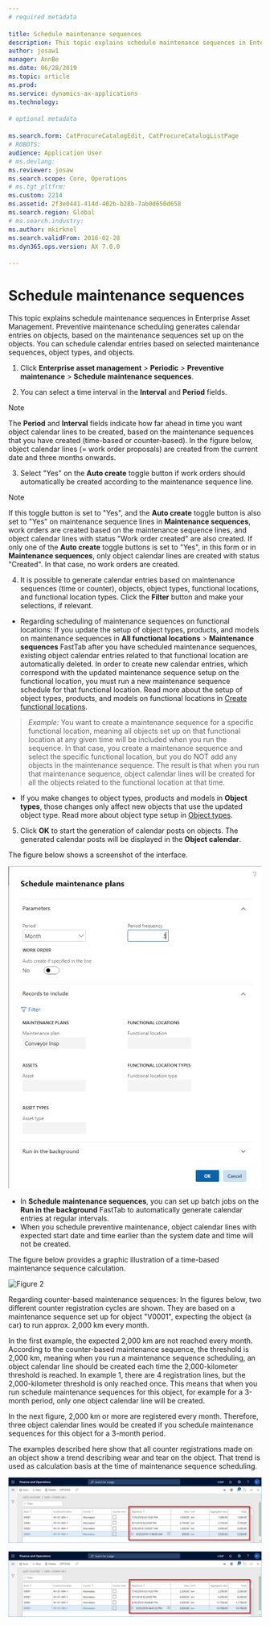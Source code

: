 ```yaml
---
# required metadata

title: Schedule maintenance sequences
description: This topic explains schedule maintenance sequences in Enterprise Asset Management.
author: josaw1
manager: AnnBe
ms.date: 06/28/2019
ms.topic: article
ms.prod: 
ms.service: dynamics-ax-applications
ms.technology: 

# optional metadata

ms.search.form: CatProcureCatalogEdit, CatProcureCatalogListPage
# ROBOTS: 
audience: Application User
# ms.devlang: 
ms.reviewer: josaw
ms.search.scope: Core, Operations
# ms.tgt_pltfrm: 
ms.custom: 2214
ms.assetid: 2f3e0441-414d-402b-b28b-7ab0d650d658
ms.search.region: Global
# ms.search.industry: 
ms.author: mkirknel
ms.search.validFrom: 2016-02-28
ms.dyn365.ops.version: AX 7.0.0

---
```


# Schedule maintenance sequences

This topic explains schedule maintenance sequences in Enterprise Asset Management. Preventive maintenance scheduling generates calendar entries on objects, based on the maintenance sequences set up on the objects. You can schedule calendar entries based on selected maintenance sequences, object types, and objects.

1. Click **Enterprise asset management** > **Periodic** > **Preventive maintenance** > **Schedule maintenance sequences**.

2. You can select a time interval in the **Interval** and **Period** fields.

>[!NOTE]
>The **Period** and **Interval** fields indicate how far ahead in time you want object calendar lines to be created, based on the maintenance sequences that you have created (time-based or counter-based). In the figure below, object calendar lines (= work order proposals) are created from the current date and three months onwards.

3. Select "Yes" on the **Auto create** toggle button if work orders should automatically be created according to the maintenance sequence line.

>[!NOTe]
>If this toggle button is set to "Yes", and the **Auto create** toggle button is also set to "Yes" on maintenance sequence lines in **Maintenance sequences**, work orders are created based on the maintenance sequence lines, and object calendar lines with status "Work order created" are also created. If only one of the **Auto create** toggle buttons is set to "Yes", in this form or in **Maintenance sequences**, only object calendar lines are created with status "Created". In that case, no work orders are created.

4. It is possible to generate calendar entries based on maintenance sequences (time or counter), objects, object types, functional locations, and functional location types. Click the **Filter** button and make your selections, if relevant.

- Regarding scheduling of maintenance sequences on functional locations: If you update the setup of object types, products, and models on maintenance sequences in **All functional locations** > **Maintenance sequences** FastTab after you have scheduled maintenance sequences, existing object calendar entries related to that functional location are automatically deleted. In order to create new calendar entries, which correspond with the updated maintenance sequence setup on the functional location, you must run a new maintenance sequence schedule for that functional location. Read more about the setup of object types, products, and models on functional locations in [Create functional locations](../functional-locations/create-functional-locations.md).

>*Example:* You want to create a maintenance sequence for a specific functional location, meaning all objects set up on that functional location at any given time will be included when you run the sequence. In that case, you create a maintenance sequence and select the specific functional location, but you do NOT add any objects in the maintenance sequence. The result is that when you run that maintenance sequence, object calendar lines will be created for all the objects related to the functional location at that time.

- If you make changes to object types, products and models in **Object types**, those changes only affect new objects that use the updated object type. Read more about object type setup in [Object types](../setup-for-objects/object-types.md).  

5. Click **OK** to start the generation of calendar posts on objects. The generated calendar posts will be displayed in the **Object calendar**.

The figure below shows a screenshot of the interface.

![Figure 1](media/09-preventive-maintenance.png)

- In **Schedule maintenance sequences**, you can set up batch jobs on the **Run in the background** FastTab to automatically generate calendar entries at regular intervals.  
- When you schedule preventive maintenance, object calendar lines with expected start date and time earlier than the system date and time will not be created.  

The figure below provides a graphic illustration of a time-based maintenance sequence calculation.  

![Figure 2](media/10-preventive-maintenance.png)

Regarding counter-based maintenance sequences: In the figures below, two different counter registration cycles are shown. They are based on a maintenance sequence set up for object "V0001", expecting the object (a car) to run approx. 2,000 km every month.

In the first example, the expected 2,000 km are not reached every month. According to the counter-based maintenance sequence, the threshold is 2,000 km, meaning when you run a maintenance sequence scheduling, an object calendar line should be created each time the 2,000-kilometer threshold is reached. In example 1, there are 4 registration lines, but the 2,000-kilometer threshold is only reached once. This means that when you run schedule maintenance sequences for this object, for example for a 3-month period, only one object calendar line will be created.

In the next figure, 2,000 km or more are registered every month. Therefore, three object calendar lines would be created if you schedule maintenance sequences for this object for a 3-month period.

The examples described here show that all counter registrations made on an object show a trend describing wear and tear on the object. That trend is used as calculation basis at the time of maintenance sequence scheduling.

![Figure 3](media/11-preventive-maintenance.png)

![Figure 4](media/12-preventive-maintenance.png)
